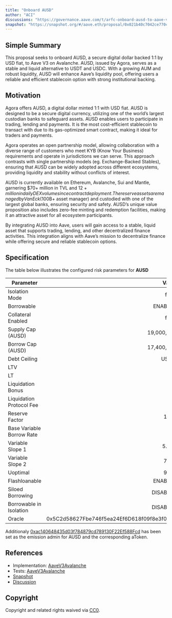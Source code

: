 ```yaml
---
title: "Onboard AUSD"
author: "ACI"
discussions: "https://governance.aave.com/t/arfc-onboard-ausd-to-aave-v3-on-avalanche/19689"
snapshot: "https://snapshot.org/#/aave.eth/proposal/0x021b40c7042ce770c0ce1ee5ff63591c132a9f0f12e3a1cb92fa209299793dec"
---
```


## Simple Summary

This proposal seeks to onboard AUSD, a secure digital dollar backed 1:1 by USD fiat, to Aave V3 on Avalanche. AUSD, issued by Agora, serves as a stable and liquid alternative to USDT and USDC. With a growing AUM and robust liquidity, AUSD will enhance Aave’s liquidity pool, offering users a reliable and efficient stablecoin option with strong institutional backing.

## Motivation

Agora offers AUSD, a digital dollar minted 1:1 with USD fiat. AUSD is designed to be a secure digital currency, utilizing one of the world’s largest custodian banks to safeguard assets. AUSD enables users to participate in trading, lending and payments. It is the most cost-efficient stablecoin to transact with due to its gas-optimized smart contract, making it ideal for traders and payments.

Agora operates an open partnership model, allowing collaboration with a diverse range of customers who meet KYB (Know Your Business) requirements and operate in jurisdictions we can serve. This approach contrasts with single partnership models (eg. Exchange-Backed Stables), ensuring that AUSD can be widely adopted across different ecosystems, providing liquidity and stability without conflicts of interest.

AUSD is currently available on Ethereum, Avalanche, Sui and Mantle, garnering $70+ million in TVL and $12+ million in daily DEX volume since contract deployment. The reserve assets are managed by VanEck ($100B+ asset manager) and custodied with one of the largest global banks, ensuring security and safety. AUSD’s unique value proposition also includes zero-fee minting and redemption facilities, making it an attractive asset for all ecosystem participants.

By integrating AUSD into Aave, users will gain access to a stable, liquid asset that supports trading, lending, and other decentralized finance activities. This integration aligns with Aave’s mission to decentralize finance while offering secure and reliable stablecoin options.

## Specification

The table below illustrates the configured risk parameters for **AUSD**

| Parameter                 |                                      Value |
| ------------------------- | -----------------------------------------: |
| Isolation Mode            |                                      false |
| Borrowable                |                                    ENABLED |
| Collateral Enabled        |                                      false |
| Supply Cap (AUSD)         |                                 19,000,000 |
| Borrow Cap (AUSD)         |                                 17,400,000 |
| Debt Ceiling              |                                      USD 0 |
| LTV                       |                                        0 % |
| LT                        |                                        0 % |
| Liquidation Bonus         |                                        0 % |
| Liquidation Protocol Fee  |                                        0 % |
| Reserve Factor            |                                       10 % |
| Base Variable Borrow Rate |                                        0 % |
| Variable Slope 1          |                                      5.5 % |
| Variable Slope 2          |                                       75 % |
| Uoptimal                  |                                       90 % |
| Flashloanable             |                                    ENABLED |
| Siloed Borrowing          |                                   DISABLED |
| Borrowable in Isolation   |                                   DISABLED |
| Oracle                    | 0x5C2d58627Fbe746f5ea24Ef6D618f09f8e3f0122 |

Additionaly [0xac140648435d03f784879cd789130F22Ef588Fcd](https://snowtrace.io/address/0xac140648435d03f784879cd789130F22Ef588Fcd) has been set as the emission admin for AUSD and the corresponding aToken.

## References

- Implementation: [AaveV3Avalanche](https://github.com/bgd-labs/aave-proposals-v3/blob/main/src/20241125_AaveV3Avalanche_OnboardAUSD/AaveV3Avalanche_OnboardAUSD_20241125.sol)
- Tests: [AaveV3Avalanche](https://github.com/bgd-labs/aave-proposals-v3/blob/main/src/20241125_AaveV3Avalanche_OnboardAUSD/AaveV3Avalanche_OnboardAUSD_20241125.t.sol)
- [Snapshot](https://snapshot.org/#/aave.eth/proposal/0x021b40c7042ce770c0ce1ee5ff63591c132a9f0f12e3a1cb92fa209299793dec)
- [Discussion](https://governance.aave.com/t/arfc-onboard-ausd-to-aave-v3-on-avalanche/19689)

## Copyright

Copyright and related rights waived via [CC0](https://creativecommons.org/publicdomain/zero/1.0/).
